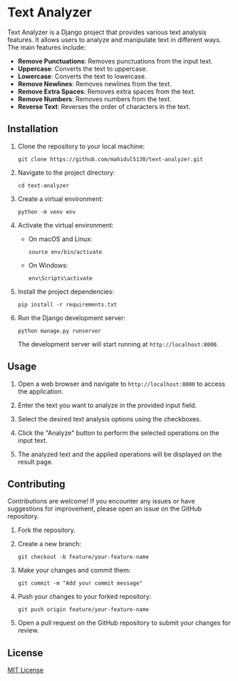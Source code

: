 # Text Analyzer

Text Analyzer is a Django project that provides various text analysis features. It allows users to analyze and manipulate text in different ways. The main features include:

- **Remove Punctuations**: Removes punctuations from the input text.
- **Uppercase**: Converts the text to uppercase.
- **Lowercase**: Converts the text to lowercase.
- **Remove Newlines**: Removes newlines from the text.
- **Remove Extra Spaces**: Removes extra spaces from the text.
- **Remove Numbers**: Removes numbers from the text.
- **Reverse Text**: Reverses the order of characters in the text.

## Installation

1. Clone the repository to your local machine:

   ```shell
   git clone https://github.com/mahidul5130/text-analyzer.git
   ```

2. Navigate to the project directory:

   ```shell
   cd text-analyzer
   ```

3. Create a virtual environment:

   ```shell
   python -m venv env
   ```

4. Activate the virtual environment:

   - On macOS and Linux:

     ```shell
     source env/bin/activate
     ```

   - On Windows:

     ```shell
     env\Scripts\activate
     ```

5. Install the project dependencies:

   ```shell
   pip install -r requirements.txt
   ```

6. Run the Django development server:

   ```shell
   python manage.py runserver
   ```

   The development server will start running at `http://localhost:8000`.

## Usage

1. Open a web browser and navigate to `http://localhost:8000` to access the application.

2. Enter the text you want to analyze in the provided input field.

3. Select the desired text analysis options using the checkboxes.

4. Click the "Analyze" button to perform the selected operations on the input text.

5. The analyzed text and the applied operations will be displayed on the result page.

## Contributing

Contributions are welcome! If you encounter any issues or have suggestions for improvement, please open an issue on the GitHub repository.

1. Fork the repository.

2. Create a new branch:

   ```shell
   git checkout -b feature/your-feature-name
   ```

3. Make your changes and commit them:

   ```shell
   git commit -m "Add your commit message"
   ```

4. Push your changes to your forked repository:

   ```shell
   git push origin feature/your-feature-name
   ```

5. Open a pull request on the GitHub repository to submit your changes for review.

## License

[MIT License](LICENSE)